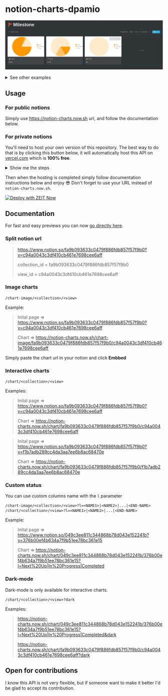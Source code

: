 # notion-charts-dpamio

![image](/example.png)

<details>
  <summary>See other examples</summary>
  
  ### Business Dashboard
  ![Business Dashboard](https://i.redd.it/9i9pkp1wbvp41.png)
  
</details>

## Usage

### For public notions

Simply use https://notion-charts.now.sh url, and follow the documentation below.

### For private notions

You'll need to host your own version of this repository.
The best way to do that is by clicking this button below, it will automatically host this API on [vercel.com](https://vercel.com/) which is **100% free**.

<details>
  <summary>Show me the steps</summary>

  1. Click the blue **Deploy** button on this page
  2. Zeit is now opened, click **Continue**
  2. Then if you don't already have an account click **Sign Up** in the top right corner
  3. Choose a name for your project, keep in mind that this name will goes in your url `https://YOUR-PROJECT-NAME.now.sh`
  4. Don't forget to put your notion `TOKEN_V2` before clicking **Continue** [If you don't know how to get it, click here](/docs/notion-token.md)
  5. Click **Continue** one more time, and you're done!

</details>

Then when the hosting is completed simply follow documentation instructions below and enjoy 😎 
Don't forget to use your URL instead of `notion-charts.now.sh`.

[![Deploy with ZEIT Now](https://zeit.co/button)](https://zeit.co/import/project?template=https://github.com/mathix420/notion-charts)


## Documentation

For fast and easy previews you can now [go directly here](https://notion-charts.now.sh).

### Split notion url

> https://www.notion.so/fa9b093633c0479f886fdb857f57f9b0?v=c94a0043c3df410cb461e7698cee6aff
>
> collection_id = fa9b093633c0479f886fdb857f57f9b0
>
> view_id = c94a0043c3df410cb461e7698cee6aff

### Image charts

```
/chart-image/<collection>/<view>
```
Example:

> Inital page => https://www.notion.so/fa9b093633c0479f886fdb857f57f9b0?v=c94a0043c3df410cb461e7698cee6aff
>
> Chart => https://notion-charts.now.sh/chart-image/fa9b093633c0479f886fdb857f57f9b0/c94a0043c3df410cb461e7698cee6aff

Simply paste the chart url in your notion and click **Embbed**

### Interactive charts

```
/chart/<collection>/<view>
```
Examples:

> Inital page => https://www.notion.so/fa9b093633c0479f886fdb857f57f9b0?v=c94a0043c3df410cb461e7698cee6aff
>
> Chart => https://notion-charts.now.sh/chart/fa9b093633c0479f886fdb857f57f9b0/c94a0043c3df410cb461e7698cee6aff


> Inital page => https://www.notion.so/fa9b093633c0479f886fdb857f57f9b0?v=f1b7adb289cc4da3aa7ee6b8ac68470e
>
> Chart => https://notion-charts.now.sh/chart/fa9b093633c0479f886fdb857f57f9b0/f1b7adb289cc4da3aa7ee6b8ac68470e


### Custom status

You can use custom columns name with the `l` parameter

```
/chart-image/<collection>/<view>?l=<NAME1>|<NAME2>|...|<END-NAME>
/chart/<collection>/<view>?l=<NAME1>|<NAME2>|...|<END-NAME>
```

Example:

> Inital page => https://www.notion.so/049c3ee811c344868b78d043e152241b?v=376b00ef4b634a7f9b51ee78bc361e15
>
> Chart => https://notion-charts.now.sh/chart/049c3ee811c344868b78d043e152241b/376b00ef4b634a7f9b51ee78bc361e15?l=Next%20Up|In%20Progress|Completed


### Dark-mode

Dark-mode is only available for interactive charts.

```
/chart/<collection>/<view>?dark
```

Examples:
> https://notion-charts.now.sh/chart/049c3ee811c344868b78d043e152241b/376b00ef4b634a7f9b51ee78bc361e15?l=Next%20Up|In%20Progress|Completed&dark
>
> https://notion-charts.now.sh/chart/fa9b093633c0479f886fdb857f57f9b0/c94a0043c3df410cb461e7698cee6aff?dark


## Open for contributions

I know this API is not very flexible, but if someone want to make it better
I'd be glad to accept its contribution.
